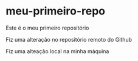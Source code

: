 # meu-primeiro-repo
Este é o meu primeiro repositório

Fiz uma alteração no repositório remoto do Github

Fiz uma alteação local na minha máquina

